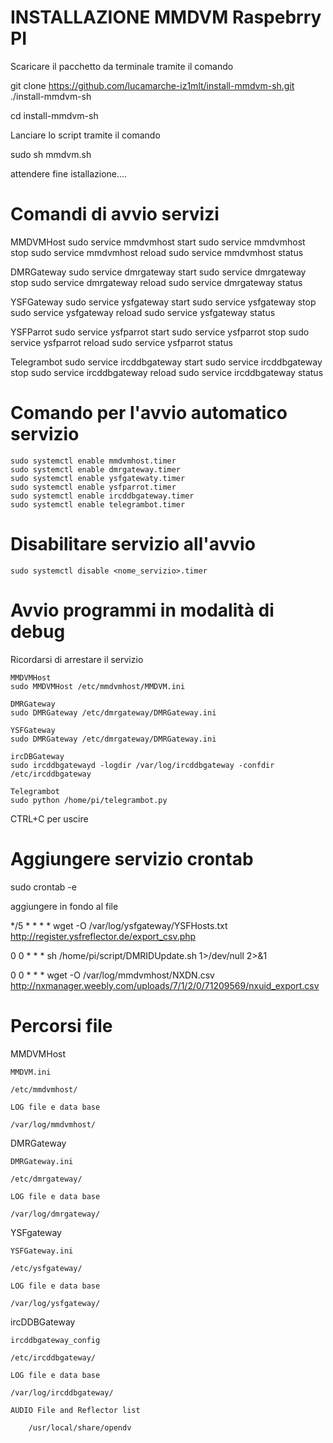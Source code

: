 
# INSTALLAZIONE MMDVM Raspebrry PI             


Scaricare il pacchetto da terminale tramite il comando  

git clone https://github.com/lucamarche-iz1mlt/install-mmdvm-sh.git ./install-mmdvm-sh

cd install-mmdvm-sh

Lanciare lo script tramite il comando

sudo sh mmdvm.sh

attendere fine istallazione....

# Comandi di avvio servizi

MMDVMHost
	sudo service mmdvmhost start
	sudo service mmdvmhost stop
	sudo service mmdvmhost reload
	sudo service mmdvmhost status

DMRGateway
	sudo service dmrgateway start
	sudo service dmrgateway stop
	sudo service dmrgateway reload
	sudo service dmrgateway status

YSFGateway
	sudo service ysfgateway start
	sudo service ysfgateway stop
	sudo service ysfgateway reload
	sudo service ysfgateway status

YSFParrot
	sudo service ysfparrot start
	sudo service ysfparrot stop
	sudo service ysfparrot reload
	sudo service ysfparrot status

Telegrambot
	sudo service ircddbgateway start
	sudo service ircddbgateway stop
	sudo service ircddbgateway reload
	sudo service ircddbgateway status

# Comando per l'avvio automatico servizio
	sudo systemctl enable mmdvmhost.timer
	sudo systemctl enable dmrgateway.timer
	sudo systemctl enable ysfgatewaty.timer
	sudo systemctl enable ysfparrot.timer
	sudo systemctl enable ircddbgateway.timer
	sudo systemctl enable telegrambot.timer

# Disabilitare servizio all'avvio
	sudo systemctl disable <nome_servizio>.timer


# Avvio programmi in modalità di debug
Ricordarsi di arrestare il servizio

	MMDVMHost
	sudo MMDVMHost /etc/mmdvmhost/MMDVM.ini
	
	DMRGateway
	sudo DMRGateway /etc/dmrgateway/DMRGateway.ini

	YSFGateway
	sudo DMRGateway /etc/dmrgateway/DMRGateway.ini
	
	ircDBGateway
	sudo ircddbgatewayd -logdir /var/log/ircddbgateway -confdir /etc/ircddbgateway

	Telegrambot
	sudo python /home/pi/telegrambot.py
	
CTRL+C per uscire

# Aggiungere servizio crontab

sudo crontab -e

aggiungere in fondo al file

*/5 * * * * wget -O /var/log/ysfgateway/YSFHosts.txt http://register.ysfreflector.de/export_csv.php

0  0  *  *  * sh /home/pi/script/DMRIDUpdate.sh 1>/dev/null 2>&1

0  0  *  *  * wget -O /var/log/mmdvmhost/NXDN.csv http://nxmanager.weebly.com/uploads/7/1/2/0/71209569/nxuid_export.csv


# Percorsi file

MMDVMHost

	MMDVM.ini
	
	/etc/mmdvmhost/	
	
	LOG file e data base
	
	/var/log/mmdvmhost/

DMRGateway

	DMRGateway.ini

	/etc/dmrgateway/

	LOG file e data base

	/var/log/dmrgateway/

YSFgateway

	YSFGateway.ini

	/etc/ysfgateway/

	LOG file e data base

	/var/log/ysfgateway/

ircDDBGateway

	ircddbgateway_config

	/etc/ircddbgateway/

	LOG file e data base

	/var/log/ircddbgateway/
	
	AUDIO File and Reflector list
	
        /usr/local/share/opendv


